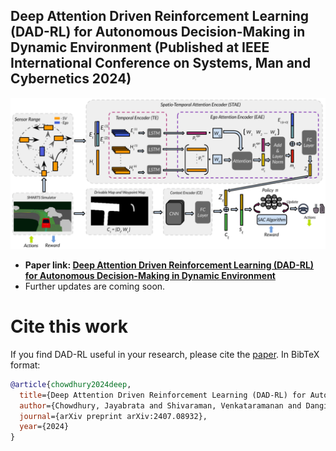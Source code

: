 ## Deep Attention Driven Reinforcement Learning (DAD-RL) for Autonomous Decision-Making in Dynamic Environment (Published at IEEE International Conference on Systems, Man and Cybernetics 2024)
![DAD-RL](./Images/DAD_RL_SMC2024.png)
- **Paper link: [Deep Attention Driven Reinforcement Learning (DAD-RL) for Autonomous Decision-Making in Dynamic Environment](https://arxiv.org/abs/2407.08932)**
- Further updates are coming soon.
# Cite this work
If you find DAD-RL useful in your research, please cite the [paper](https://arxiv.org/abs/2407.08932). In BibTeX format:

```bibtex
@article{chowdhury2024deep,
  title={Deep Attention Driven Reinforcement Learning (DAD-RL) for Autonomous Decision-Making in Dynamic Environment},
  author={Chowdhury, Jayabrata and Shivaraman, Venkataramanan and Dangi, Sumit and Sundaram, Suresh and Sujit, PB},
  journal={arXiv preprint arXiv:2407.08932},
  year={2024}
}
